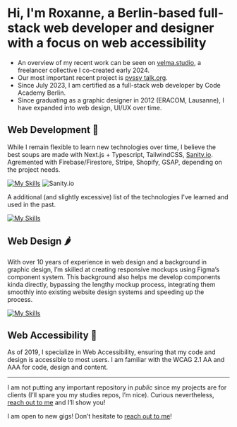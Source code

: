 # Hi, I'm Roxanne, a Berlin-based full-stack web developer and designer with a focus on web accessibility
- An overview of my recent work can be seen on [velma.studio](https://www.velma.studio), a freelancer collective I co-created early 2024.
- Our most important recent project is [pvssy talk.org](https://www.pvssy-talk.org).
- Since July 2023, I am certified as a full-stack web developer by Code Academy Berlin.
- Since graduating as a graphic designer in 2012 (ERACOM, Lausanne), I have expanded into web design, UI/UX over time.

## Web Development 🍲
While I remain flexible to learn new technologies over time, I believe the best soups are made with Next.js + Typescript, TailwindCSS, [Sanity.io](https://www.sanity.io). Agremented with Firebase/Firestore, Stripe, Shopify, GSAP, depending on the project needs.

[![My Skills](https://skillicons.dev/icons?i=nextjs,tailwind,ts,firebase,vscode,vercel)](https://skillicons.dev) ![Sanity.io](https://avatars.githubusercontent.com/u/17177659?s=50&v=4)


A additional (and slightly excessive) list of the technologies I've learned and used in the past.

[![My Skills](https://skillicons.dev/icons?i=html,css,sass,js,react,nodejs,express,mongodb,git,github,postman,regex,graphql,wordpress)](https://skillicons.dev) 

## Web Design 🌶️
With over 10 years of experience in web design and a background in graphic design, I’m skilled at creating responsive mockups using Figma’s component system. This background also helps me develop components kinda directly, bypassing the lengthy mockup process, integrating them smoothly into existing website design systems and speeding up the process.

[![My Skills](https://skillicons.dev/icons?i=figma)](https://skillicons.dev)

## Web Accessibility 🫚
As of 2019, I specialize in Web Accessibility, ensuring that my code and design is accessible to most users. I am familiar with the WCAG 2.1 AA and AAA for code, design and content.

***
I am not putting any important repository in _public_ since my projects are for clients (I’ll spare you my studies repos, I’m nice). Curious nevertheless, [reach out to me](mailto:hello@roxanne-borloz.net) and I’ll show you!

I am open to new gigs! Don’t hesitate to [reach out to me](mailto:hello@roxanne-borloz.net)!
